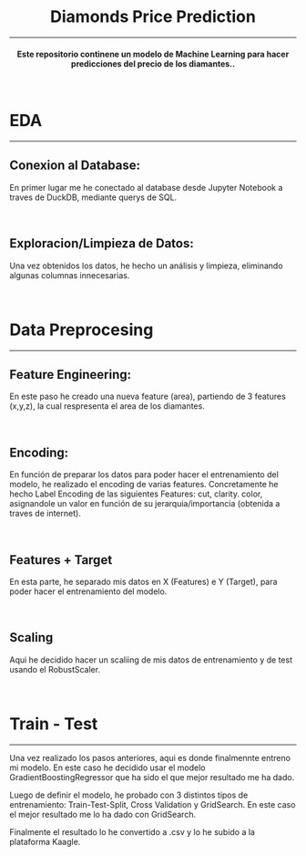<div align="center">

#  **Diamonds Price Prediction** </div>

---

#### <div align="center">**Este repositorio continene un modelo de Machine Learning para hacer predicciones del precio de los diamantes..** </div>

&nbsp;

#  **EDA** #

---

##  **Conexion al Database:** ##

En primer lugar me he conectado al database desde Jupyter Notebook a traves de DuckDB, mediante querys de SQL.

&nbsp;
##  **Exploracion/Limpieza de Datos:** ##

Una vez obtenidos los datos, he hecho un análisis y limpieza, eliminando algunas columnas innecesarias.

&nbsp;
#  **Data Preprocesing** #

---

##  **Feature Engineering:**

En este paso he creado una nueva feature (area), partiendo de 3 features (x,y,z), la cual respresenta el area de los diamantes.

&nbsp;
##   **Encoding:**

En función de preparar los datos para poder hacer el entrenamiento del modelo, he realizado el encoding de varias features. Concretamente he hecho Label Encoding de las siguientes Features: cut, clarity. color, asignandole un valor en función de su jerarquia/importancia (obtenida a traves de internet).

&nbsp;
## **Features + Target**

En esta parte, he separado mis datos en X (Features) e Y (Target), para poder hacer el entrenamiento del modelo.

&nbsp;
## **Scaling**

Aqui he decidido hacer un scaliing de mis datos de entrenamiento y de test usando el RobustScaler.

&nbsp;
#  **Train - Test** #

---

Una vez realizado los pasos anteriores, aqui es donde finalmennte entreno mi modelo. En este caso he decidido usar el modelo GradientBoostingRegressor que ha sido el que mejor resultado me ha dado. 

Luego de definir el modelo, he probado con 3 distintos tipos de entrenamiento: Train-Test-Split, Cross Validation y GridSearch. En este caso el mejor resultado me lo ha dado con GridSearch.

Finalmente el resultado lo he convertido a .csv y lo he subido a la plataforma Kaagle.









